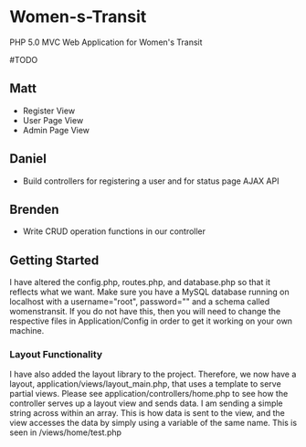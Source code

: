 Women-s-Transit
===============

PHP 5.0 MVC Web Application for Women's Transit



#TODO

## Matt
* Register View
* User Page View
* Admin Page View

## Daniel
* Build controllers for registering a user and for status page AJAX API

## Brenden
* Write CRUD operation functions in our controller


## Getting Started

I have altered the config.php, routes.php, and database.php so that it reflects what we want.  Make sure you have a
MySQL database running on localhost with a username="root", password="" and a schema called womenstransit. If you
do not have this, then you will need to change the respective files in Application/Config in order to get it working
on your own machine.


### Layout Functionality
I have also added the layout library to the project. Therefore, we now have a layout, application/views/layout_main.php, that uses a template to serve partial views.  Please see application/controllers/home.php to see how the controller serves up a layout view and sends data. I am sending a simple string across within an array. This is how data is sent to the view, and the view accesses the data by simply using a variable of the same name. This is seen in /views/home/test.php

